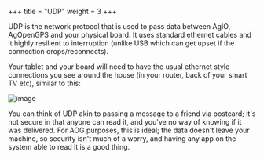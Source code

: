 +++
title = "UDP"
weight = 3
+++

UDP is the network protocol that is used to pass data between AgIO, AgOpenGPS and your physical board. It uses standard ethernet cables and it highly resilient to interruption (unlike USB which can get upset if the connection drops/reconnects).

Your tablet and your board will need to have the usual ethernet style connections you see around the house (in your router, back of your smart TV etc), similar to this:

![image](../img/ethernet-cable.png)

You can think of UDP akin to passing a message to a friend via postcard; it's not secure in that anyone can read it, and you've no way of knowing if it was delivered. For AOG purposes, this is ideal; the data doesn't leave your machine, so security isn't much of a worry, and having any app on the system able to read it is a good thing.